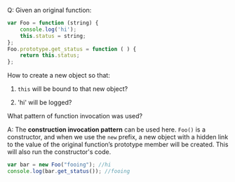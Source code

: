 Q: Given an original function: 
```javascript
var Foo = function (string) {
    console.log('hi');
    this.status = string;
};
Foo.prototype.get_status = function ( ) {
    return this.status;
};
```
How to create a new object so that:

1) `this` will be bound to that new object?

2) 'hi' will be logged?

What pattern of function invocation was used?

A: The __construction invocation pattern__ can be used here. `Foo()` is a constructor, and when we use the `new` prefix, a new object with a hidden link to the value of the original function’s prototype member will be created. This will also run the constructor's code.
```javascript
var bar = new Foo("fooing"); //hi
console.log(bar.get_status()); //fooing
```
